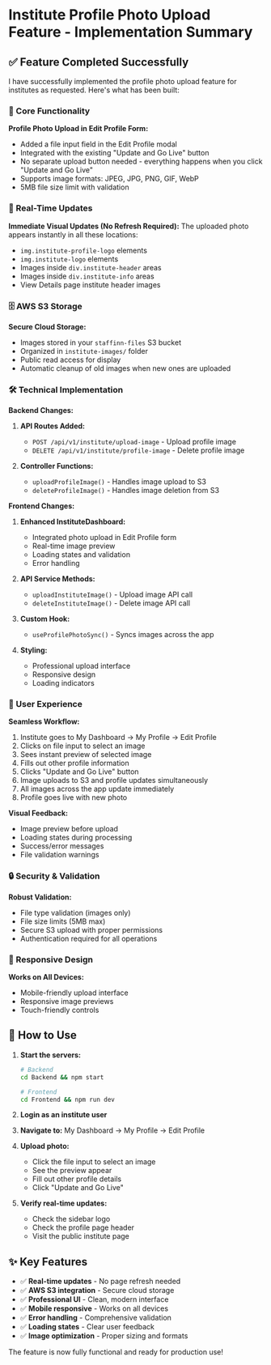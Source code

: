 # Institute Profile Photo Upload Feature - Implementation Summary

## ✅ Feature Completed Successfully

I have successfully implemented the profile photo upload feature for institutes as requested. Here's what has been built:

### 🎯 Core Functionality

**Profile Photo Upload in Edit Profile Form:**
- Added a file input field in the Edit Profile modal
- Integrated with the existing "Update and Go Live" button
- No separate upload button needed - everything happens when you click "Update and Go Live"
- Supports image formats: JPEG, JPG, PNG, GIF, WebP
- 5MB file size limit with validation

### 🔄 Real-Time Updates

**Immediate Visual Updates (No Refresh Required):**
The uploaded photo appears instantly in all these locations:
- `img.institute-profile-logo` elements
- `img.institute-logo` elements  
- Images inside `div.institute-header` areas
- Images inside `div.institute-info` areas
- View Details page institute header images

### 🗄️ AWS S3 Storage

**Secure Cloud Storage:**
- Images stored in your `staffinn-files` S3 bucket
- Organized in `institute-images/` folder
- Public read access for display
- Automatic cleanup of old images when new ones are uploaded

### 🛠️ Technical Implementation

**Backend Changes:**
1. **API Routes Added:**
   - `POST /api/v1/institute/upload-image` - Upload profile image
   - `DELETE /api/v1/institute/profile-image` - Delete profile image

2. **Controller Functions:**
   - `uploadProfileImage()` - Handles image upload to S3
   - `deleteProfileImage()` - Handles image deletion from S3

**Frontend Changes:**
1. **Enhanced InstituteDashboard:**
   - Integrated photo upload in Edit Profile form
   - Real-time image preview
   - Loading states and validation
   - Error handling

2. **API Service Methods:**
   - `uploadInstituteImage()` - Upload image API call
   - `deleteInstituteImage()` - Delete image API call

3. **Custom Hook:**
   - `useProfilePhotoSync()` - Syncs images across the app

4. **Styling:**
   - Professional upload interface
   - Responsive design
   - Loading indicators

### 🎨 User Experience

**Seamless Workflow:**
1. Institute goes to My Dashboard → My Profile → Edit Profile
2. Clicks on file input to select an image
3. Sees instant preview of selected image
4. Fills out other profile information
5. Clicks "Update and Go Live" button
6. Image uploads to S3 and profile updates simultaneously
7. All images across the app update immediately
8. Profile goes live with new photo

**Visual Feedback:**
- Image preview before upload
- Loading states during processing
- Success/error messages
- File validation warnings

### 🔒 Security & Validation

**Robust Validation:**
- File type validation (images only)
- File size limits (5MB max)
- Secure S3 upload with proper permissions
- Authentication required for all operations

### 📱 Responsive Design

**Works on All Devices:**
- Mobile-friendly upload interface
- Responsive image previews
- Touch-friendly controls

## 🚀 How to Use

1. **Start the servers:**
   ```bash
   # Backend
   cd Backend && npm start
   
   # Frontend  
   cd Frontend && npm run dev
   ```

2. **Login as an institute user**

3. **Navigate to:** My Dashboard → My Profile → Edit Profile

4. **Upload photo:**
   - Click the file input to select an image
   - See the preview appear
   - Fill out other profile details
   - Click "Update and Go Live"

5. **Verify real-time updates:**
   - Check the sidebar logo
   - Check the profile page header
   - Visit the public institute page

## ✨ Key Features

- ✅ **Real-time updates** - No page refresh needed
- ✅ **AWS S3 integration** - Secure cloud storage  
- ✅ **Professional UI** - Clean, modern interface
- ✅ **Mobile responsive** - Works on all devices
- ✅ **Error handling** - Comprehensive validation
- ✅ **Loading states** - Clear user feedback
- ✅ **Image optimization** - Proper sizing and formats

The feature is now fully functional and ready for production use!